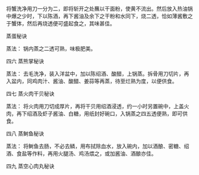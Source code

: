 将蟹洗净用刀一分为二，即将斩开之处蘸以干面粉，使黄不流出。然后放入热油锅中爆之少时，下以陈酒，再下酱油及余下之干粉和水同下，烧二透，恰如薄酱敷之于蟹体，然后再烧透便可盛起食之，其味甚佳。

蒸蛋秘诀

蒸法：
锅内蒸之二透可熟，味极肥美。

四六 蒸熊掌秘诀

蒸法：
去毛洗净，装入洋盆中，加以陈绍酒、酸醋，上锅蒸。拆骨用刀切片，再入盆内，同鸡肉汁、酱油、酸醋、姜蒜等再蒸，待至烂熟为度，以便供食。

四七 蒸火肉干贝秘诀

蒸法：
将火肉用刀切成厚片，再将干贝用绍酒浸透，约一小时另置碗中，上盖火肉，再下绍酒及虾子酱油、白糖，用纸封好碗口，入锅蒸之四五透便熟，即可供食。

四八 蒸鲥鱼秘诀

蒸法：
将鲥鱼去肠，不必去鳞，用布拭除血水，放入碗内，加以酒酿、密糖、绍酒、食盐等作料，再用火腿汤、鸡汤煨之，或加酱油、酒酿亦佳。

四九 蒸空心肉丸秘诀